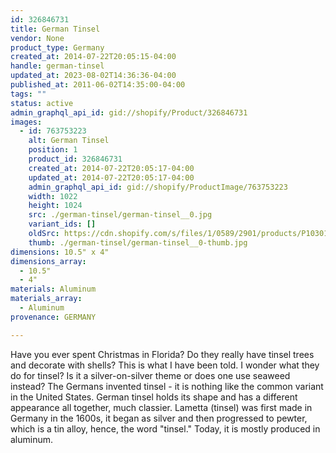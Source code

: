 ```yaml
---
id: 326846731
title: German Tinsel
vendor: None
product_type: Germany
created_at: 2014-07-22T20:05:15-04:00
handle: german-tinsel
updated_at: 2023-08-02T14:36:36-04:00
published_at: 2011-06-02T14:35:00-04:00
tags: ""
status: active
admin_graphql_api_id: gid://shopify/Product/326846731
images:
  - id: 763753223
    alt: German Tinsel
    position: 1
    product_id: 326846731
    created_at: 2014-07-22T20:05:17-04:00
    updated_at: 2014-07-22T20:05:17-04:00
    admin_graphql_api_id: gid://shopify/ProductImage/763753223
    width: 1022
    height: 1024
    src: ./german-tinsel/german-tinsel__0.jpg
    variant_ids: []
    oldSrc: https://cdn.shopify.com/s/files/1/0589/2901/products/P1030171.jpeg?v=1406073917
    thumb: ./german-tinsel/german-tinsel__0-thumb.jpg
dimensions: 10.5" x 4"
dimensions_array:
  - 10.5"
  - 4"
materials: Aluminum
materials_array:
  - Aluminum
provenance: GERMANY

---
```


Have you ever spent Christmas in Florida? Do they really have tinsel trees and decorate with shells? This is what I have been told. I wonder what they do for tinsel? Is it a silver-on-silver theme or does one use seaweed instead? The Germans invented tinsel - it is nothing like the common variant in the United States. German tinsel holds its shape and has a different appearance all together, much classier. Lametta (tinsel) was first made in Germany in the 1600s, it began as silver and then progressed to pewter, which is a tin alloy, hence, the word "tinsel." Today, it is mostly produced in aluminum.